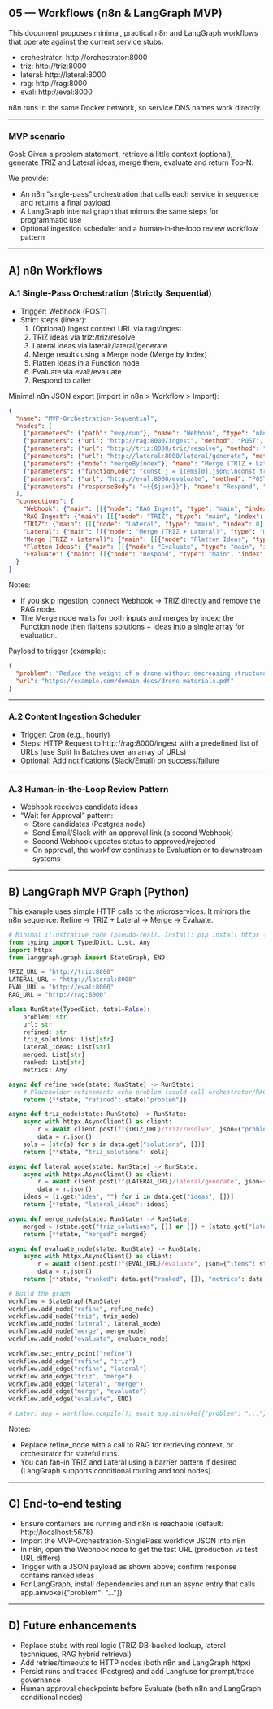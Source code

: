 ## 05 — Workflows (n8n & LangGraph MVP)

This document proposes minimal, practical n8n and LangGraph workflows that operate against the current service stubs:
- orchestrator: http://orchestrator:8000
- triz: http://triz:8000
- lateral: http://lateral:8000
- rag: http://rag:8000
- eval: http://eval:8000

n8n runs in the same Docker network, so service DNS names work directly.

---

### MVP scenario
Goal: Given a problem statement, retrieve a little context (optional), generate TRIZ and Lateral ideas, merge them, evaluate and return Top‑N.

We provide:
- An n8n “single-pass” orchestration that calls each service in sequence and returns a final payload
- A LangGraph internal graph that mirrors the same steps for programmatic use
- Optional ingestion scheduler and a human‑in‑the‑loop review workflow pattern

---

## A) n8n Workflows

### A.1 Single‑Pass Orchestration (Strictly Sequential)

- Trigger: Webhook (POST)
- Strict steps (linear):
  1) (Optional) Ingest context URL via rag:/ingest
  2) TRIZ ideas via triz:/triz/resolve
  3) Lateral ideas via lateral:/lateral/generate
  4) Merge results using a Merge node (Merge by Index)
  5) Flatten ideas in a Function node
  6) Evaluate via eval:/evaluate
  7) Respond to caller

Minimal n8n JSON export (import in n8n > Workflow > Import):
```json
{
  "name": "MVP-Orchestration-Sequential",
  "nodes": [
    {"parameters": {"path": "mvp/run"}, "name": "Webhook", "type": "n8n-nodes-base.webhook", "typeVersion": 1, "position": [200, 200]},
    {"parameters": {"url": "http://rag:8000/ingest", "method": "POST", "jsonParameters": true, "bodyParametersJson": "={\n  \"url\": {{$json.url}}\n}"}, "name": "RAG Ingest", "type": "n8n-nodes-base.httpRequest", "typeVersion": 4, "position": [460, 200]},
    {"parameters": {"url": "http://triz:8000/triz/resolve", "method": "POST", "jsonParameters": true, "bodyParametersJson": "={\n  \"problem\": {{$json.problem}}\n}"}, "name": "TRIZ", "type": "n8n-nodes-base.httpRequest", "typeVersion": 4, "position": [720, 200]},
    {"parameters": {"url": "http://lateral:8000/lateral/generate", "method": "POST", "jsonParameters": true, "bodyParametersJson": "={\n  \"problem\": {{$json.problem}}\n}"}, "name": "Lateral", "type": "n8n-nodes-base.httpRequest", "typeVersion": 4, "position": [980, 200]},
    {"parameters": {"mode": "mergeByIndex"}, "name": "Merge (TRIZ + Lateral)", "type": "n8n-nodes-base.merge", "typeVersion": 2, "position": [1240, 200]},
    {"parameters": {"functionCode": "const j = items[0].json;\nconst trizSolutions = (j.solutions || []).map(s => String(s));\nconst latIdeas = (j.ideas || []).map(i => i.idea);\nreturn [{ json: { items: [...trizSolutions, ...latIdeas] } }];"}, "name": "Flatten Ideas", "type": "n8n-nodes-base.function", "typeVersion": 2, "position": [1500, 200]},
    {"parameters": {"url": "http://eval:8000/evaluate", "method": "POST", "jsonParameters": true, "bodyParametersJson": "={{$json}}"}, "name": "Evaluate", "type": "n8n-nodes-base.httpRequest", "typeVersion": 4, "position": [1760, 200]},
    {"parameters": {"responseBody": "={{$json}}"}, "name": "Respond", "type": "n8n-nodes-base.respondToWebhook", "typeVersion": 1, "position": [2020, 200]}
  ],
  "connections": {
    "Webhook": {"main": [[{"node": "RAG Ingest", "type": "main", "index": 0}]]},
    "RAG Ingest": {"main": [[{"node": "TRIZ", "type": "main", "index": 0}]]},
    "TRIZ": {"main": [[{"node": "Lateral", "type": "main", "index": 0}, {"node": "Merge (TRIZ + Lateral)", "type": "main", "index": 0}]]},
    "Lateral": {"main": [[{"node": "Merge (TRIZ + Lateral)", "type": "main", "index": 1}]]},
    "Merge (TRIZ + Lateral)": {"main": [[{"node": "Flatten Ideas", "type": "main", "index": 0}]]},
    "Flatten Ideas": {"main": [[{"node": "Evaluate", "type": "main", "index": 0}]]},
    "Evaluate": {"main": [[{"node": "Respond", "type": "main", "index": 0}]]}
  }
}
```
Notes:
- If you skip ingestion, connect Webhook → TRIZ directly and remove the RAG node.
- The Merge node waits for both inputs and merges by index; the Function node then flattens solutions + ideas into a single array for evaluation.

Payload to trigger (example):
```json
{
  "problem": "Reduce the weight of a drone without decreasing structural integrity",
  "url": "https://example.com/domain-docs/drone-materials.pdf"
}
```

---

### A.2 Content Ingestion Scheduler
- Trigger: Cron (e.g., hourly)
- Steps: HTTP Request to http://rag:8000/ingest with a predefined list of URLs (use Split In Batches over an array of URLs)
- Optional: Add notifications (Slack/Email) on success/failure

---

### A.3 Human‑in‑the‑Loop Review Pattern
- Webhook receives candidate ideas
- “Wait for Approval” pattern:
  - Store candidates (Postgres node)
  - Send Email/Slack with an approval link (a second Webhook)
  - Second Webhook updates status to approved/rejected
  - On approval, the workflow continues to Evaluation or to downstream systems

---

## B) LangGraph MVP Graph (Python)

This example uses simple HTTP calls to the microservices. It mirrors the n8n sequence: Refine → TRIZ + Lateral → Merge → Evaluate.

```python
# Minimal illustrative code (pseudo-real). Install: pip install httpx langgraph
from typing import TypedDict, List, Any
import httpx
from langgraph.graph import StateGraph, END

TRIZ_URL = "http://triz:8000"
LATERAL_URL = "http://lateral:8000"
EVAL_URL = "http://eval:8000"
RAG_URL = "http://rag:8000"

class RunState(TypedDict, total=False):
    problem: str
    url: str
    refined: str
    triz_solutions: List[str]
    lateral_ideas: List[str]
    merged: List[str]
    ranked: List[str]
    metrics: Any

async def refine_node(state: RunState) -> RunState:
    # Placeholder refinement: echo problem (could call orchestrator/RAG here)
    return {**state, "refined": state["problem"]}

async def triz_node(state: RunState) -> RunState:
    async with httpx.AsyncClient() as client:
        r = await client.post(f"{TRIZ_URL}/triz/resolve", json={"problem": state["refined"]})
        data = r.json()
    sols = [str(s) for s in data.get("solutions", [])]
    return {**state, "triz_solutions": sols}

async def lateral_node(state: RunState) -> RunState:
    async with httpx.AsyncClient() as client:
        r = await client.post(f"{LATERAL_URL}/lateral/generate", json={"problem": state["refined"]})
        data = r.json()
    ideas = [i.get("idea", "") for i in data.get("ideas", [])]
    return {**state, "lateral_ideas": ideas}

async def merge_node(state: RunState) -> RunState:
    merged = (state.get("triz_solutions", []) or []) + (state.get("lateral_ideas", []) or [])
    return {**state, "merged": merged}

async def evaluate_node(state: RunState) -> RunState:
    async with httpx.AsyncClient() as client:
        r = await client.post(f"{EVAL_URL}/evaluate", json={"items": state.get("merged", [])})
        data = r.json()
    return {**state, "ranked": data.get("ranked", []), "metrics": data.get("metrics", {})}

# Build the graph
workflow = StateGraph(RunState)
workflow.add_node("refine", refine_node)
workflow.add_node("triz", triz_node)
workflow.add_node("lateral", lateral_node)
workflow.add_node("merge", merge_node)
workflow.add_node("evaluate", evaluate_node)

workflow.set_entry_point("refine")
workflow.add_edge("refine", "triz")
workflow.add_edge("refine", "lateral")
workflow.add_edge("triz", "merge")
workflow.add_edge("lateral", "merge")
workflow.add_edge("merge", "evaluate")
workflow.add_edge("evaluate", END)

# Later: app = workflow.compile(); await app.ainvoke({"problem": "..."})
```

Notes:
- Replace refine_node with a call to RAG for retrieving context, or orchestrator for stateful runs.
- You can fan-in TRIZ and Lateral using a barrier pattern if desired (LangGraph supports conditional routing and tool nodes).

---

## C) End-to-end testing

- Ensure containers are running and n8n is reachable (default: http://localhost:5678)
- Import the MVP-Orchestration-SinglePass workflow JSON into n8n
- In n8n, open the Webhook node to get the test URL (production vs test URL differs)
- Trigger with a JSON payload as shown above; confirm response contains ranked ideas
- For LangGraph, install dependencies and run an async entry that calls app.ainvoke({"problem": "..."})

---

## D) Future enhancements

- Replace stubs with real logic (TRIZ DB-backed lookup, lateral techniques, RAG hybrid retrieval)
- Add retries/timeouts to HTTP nodes (both n8n and LangGraph httpx)
- Persist runs and traces (Postgres) and add Langfuse for prompt/trace governance
- Human approval checkpoints before Evaluate (both n8n and LangGraph conditional nodes)

